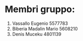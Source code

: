 # Membri gruppo:
1. Vassallo Eugenio 5577783
2. Biberia Madalin Mario 5608210
3. Denis Muceku 4801139
